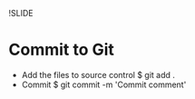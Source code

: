 !SLIDE 
# Commit to Git #
* Add the files to source control
    $ git add .
* Commit
    $ git commit -m 'Commit comment'


